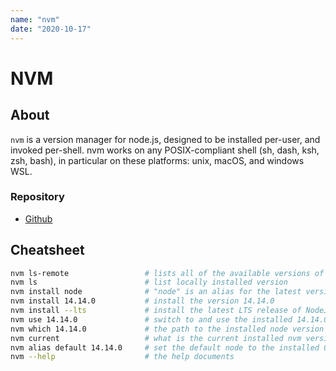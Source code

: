 ```yaml
---
name: "nvm"
date: "2020-10-17"
---
```


# NVM

## About

`nvm` is a version manager for node.js, designed to be installed per-user, and invoked per-shell. nvm works on any POSIX-compliant shell (sh, dash, ksh, zsh, bash), in particular on these platforms: unix, macOS, and windows WSL.

### Repository

- [Github](https://github.com/nvm-sh/nvm)

## Cheatsheet

```bash
nvm ls-remote                 # lists all of the available versions of NodeJs & iojs
nvm ls                        # list locally installed version
nvm install node              # "node" is an alias for the latest version
nvm install 14.14.0           # install the version 14.14.0
nvm install --lts             # install the latest LTS release of NodeJs
nvm use 14.14.0               # switch to and use the installed 14.14.0 version
nvm which 14.14.0             # the path to the installed node version
nvm current                   # what is the current installed nvm version
nvm alias default 14.14.0     # set the default node to the installed 0.10.32 version
nvm --help                    # the help documents
```
